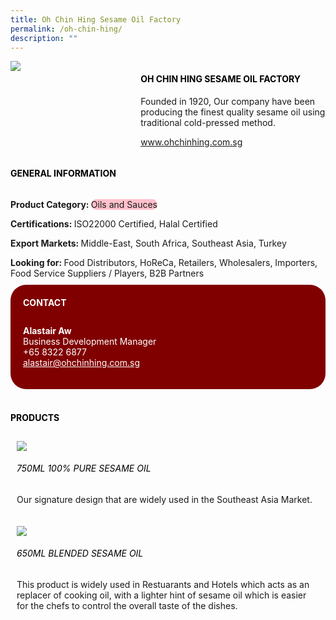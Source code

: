 ```yaml
---
title: Oh Chin Hing Sesame Oil Factory
permalink: /oh-chin-hing/
description: ""
---
```

<div class="flex-paragraph"> 
<div class="flex-container" style="display: flex; flex-wrap: wrap;"> 
<div class="card sgds" style="flex: 1 1 40%; display: block;"> 
<img src="https://drive.google.com/u/0/uc?id=1FhrFQGpq8O51kJGgC-58dH6-r1qtielw&amp;export=download"> 
</div> 
<div class="card-sgds" style="flex: 1 1 58%; display: block; margin-left: 3px"> 
<h4 style="text-transform: uppercase; color: black;">
<b>Oh Chin Hing Sesame Oil Factory
</b>
</h4> 
<p>Founded in 1920, Our company have been producing the finest quality sesame oil using traditional cold-pressed method.
</p> 
<p>
<a href="https://www.ohchinhing.com.sg" target="_blank">www.ohchinhing.com.sg
</a>
</p> 
</div> 
</div> 
</div> 
<h4 style="text-transform: uppercase; color: black;"> 
<b>General Information
</b> 
</h4> 
<div class="flex-container" style="display: flex; flex-wrap: wrap;"> 
<div class="card sgds" style="flex: 1 1 65%; display: block; align-self: stretch"> 
<div class="flex-paragraph"> 
<p> 
<b>Product Category: 
</b> 
<span style="background-color: pink; border-radius: 10px;">Oils and Sauces
</span> 
</p> 
<p> 
<b>Certifications: 
</b>ISO22000 Certified, Halal Certified 
</p> 
<p> 
<b>Export Markets: 
</b>Middle-East, South Africa, Southeast Asia, Turkey 
</p> 
<p style="margin-bottom: 10px;"> 
<b>Looking for: 
</b>Food Distributors, HoReCa, Retailers, Wholesalers, Importers, Food Service Suppliers / Players, B2B Partners 
</p> 
</div> 
</div> 
<div class="card sgds" style="flex: 1 1 35%; padding: 10px; display: block; background-color: maroon; border-radius: 25px; align-self: center;"> 
<h4 style="color: white; margin-top: 10px; margin-left: 10px;">CONTACT
</h4> 
<div class="flex-paragraph"> 
<p style="padding: 10px; color: white;"> 
<b>Alastair Aw
</b> 
<br>Business Development Manager
<br>+65 8322 6877
<br> 
<a href="mailto:alastair@ohchinhing.com.sg" style="color: white;">alastair@ohchinhing.com.sg
</a> 
</p> 
</div> 
</div> 
</div> 
<br> 
<h4 style="text-transform: uppercase; color: black;"> 
<b>Products
</b> 
</h4> 
<div style="display: flex; flex-wrap: wrap;"> 
<div class="card sgds" style="flex: 1 1 47%; margin: 10px; display: block;"> 
<div class="flex-image" style="display: block;"> 
<img src="https://drive.google.com/u/0/uc?id=1ssLKi7pe5i64ewsu6nbLo0rvl9wwg8L0&amp;export=download"> 
</div> 
<div class="flex-paragraph"> 
<h6 style="text-transform: uppercase; color: black;">750ml 100% Pure Sesame Oil
</h6> 
<p>Our signature design that are widely used in the Southeast Asia Market.
</p> 
</div> 
</div> 
<div class="card sgds" style="flex: 1 1 47%; margin: 10px; display: block;"> 
<div class="flex-image" style="display: block;"> 
<img src="https://drive.google.com/u/0/uc?id=1NNGhZaJPbQbe4kifamGaFndMZQGkvpiA&amp;export=download"> 
</div> 
<div class="flex-paragraph"> 
<h6 style="text-transform: uppercase; color: black;">650ml Blended Sesame Oil
</h6> 
<p>This product is widely used in Restuarants and Hotels which acts as an replacer of cooking oil, with a lighter hint of sesame oil which is easier for the chefs to control the overall taste of the dishes.
</p> 
</div> 
</div> 
</div>